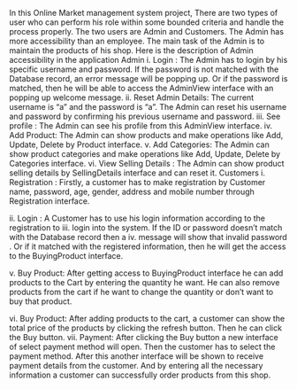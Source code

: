 In this Online Market management system project, There are two types of user who can perform his role within some bounded criteria and handle the process properly. The two users are Admin and Customers. The Admin has more accessibility than an employee. The main task of the Admin is to maintain the products of his shop. Here is the description of Admin accessibility in the application 
Admin
i.	Login : The Admin has to login by his specific username and password. If the password is not matched with the Database record, an error message will be popping up. Or if the password is matched, then he will be able to access the AdminView interface with an popping up welcome message.
ii.	Reset Admin Details: The current username is “a” and the password is “a”. The Admin can reset his username and password by confirming his previous username and password.
iii.	See profile : The Admin can see his profile from this AdminView interface.
iv.	Add Product: The Admin can show products and make operations like Add, Update, Delete by Product interface.
v.	Add Categories: The Admin can show product categories and make operations like Add, Update, Delete by Categories interface.
vi.	View Selling Details : The Admin can show product selling details by SellingDetails interface and can reset it.
Customers
i.	Registration : Firstly, a customer has to make registration by Customer name, password, age, gender, address and mobile number through Registration interface.

ii.	Login : A Customer has to use his login information according to the registration to 
iii.	login into the system. If the ID or password doesn’t match with the Database record then a 
iv.	message will show that invalid password . Or if it matched with the registered information, then he will get the access to the BuyingProduct interface.

v.	Buy Product: After getting access to BuyingProduct interface he can add products to the Cart by entering the quantity he want. He can also remove products from the cart if he want to change the quantity or don’t want to buy that product.

vi.	Buy Product: After adding products to the cart, a customer can show the total price of the products by clicking the refresh button. Then he can click the Buy button.
vii.	Payment: After clicking the Buy button a new interface of select payment method will open. Then the customer has to select the payment method. After this another interface will be shown to receive payment details from the customer. And by entering all the necessary information a customer can successfully order products from this shop. 
